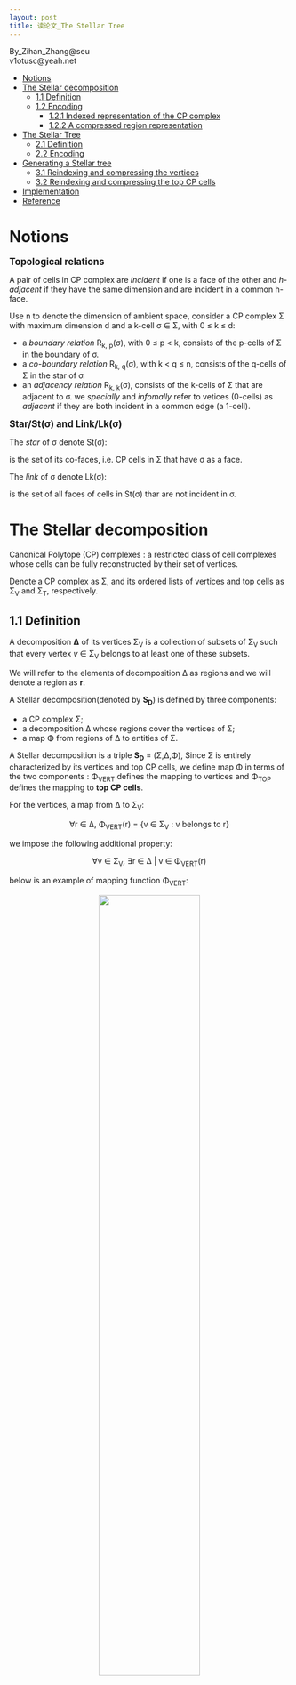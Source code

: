 ```yaml
---
layout: post
title: 读论文_The Stellar Tree
---
```


<left>
By_Zihan_Zhang@seu<br/>
v1otusc@yeah.net
</left>

<!-- TOC -->

- [Notions](#notions)
- [The Stellar decomposition](#the-stellar-decomposition)
  - [1.1 Definition](#11-definition)
  - [1.2 Encoding](#12-encoding)
    - [1.2.1 Indexed representation of the CP complex](#121-indexed-representation-of-the-cp-complex)
    - [1.2.2 A compressed region representation](#122-a-compressed-region-representation)
- [The Stellar Tree](#the-stellar-tree)
  - [2.1 Definition](#21-definition)
  - [2.2 Encoding](#22-encoding)
- [Generating a Stellar tree](#generating-a-stellar-tree)
  - [3.1 Reindexing and compressing the vertices](#31-reindexing-and-compressing-the-vertices)
  - [3.2 Reindexing and compressing the top CP cells](#32-reindexing-and-compressing-the-top-cp-cells)
- [Implementation](#implementation)
- [Reference](#reference)

<!-- /TOC -->

# Notions

<big>**Topological relations**</big>

A pair of cells in CP complex are *incident* if one is a face of the other and *h-adjacent* if they have the same dimension and are incident in a common h-face.

Use n to denote the dimension of ambient space, consider a CP complex Σ with maximum dimension d and a k-cell σ ∈ Σ, with 0 ≤ k ≤ d: 

- a *boundary relation* R<sub>k, p</sub>(σ), with 0 ≤ p < k, consists of the p-cells of Σ in the boundary of σ.
- a *co-boundary relation* R<sub>k, q</sub>(σ), with k < q ≤ n, consists of the q-cells of Σ in the star of σ.
- an *adjacency relation* R<sub>k, k</sub>(σ), consists of the k-cells of Σ that are adjacent to σ. we *specially* and *infomally* refer to vetices (0-cells) as *adjacent* if they are both incident in a common edge (a 1-cell).

<big>**Star/St(σ) and Link/Lk(σ)**</big>

The *star* of σ denote St(σ):

is the set of its co-faces, i.e. CP cells in Σ that have σ as a face.

The *link* of σ denote Lk(σ):

is the set of all faces of cells in St(σ) thar are not incident in σ.

# The Stellar decomposition

Canonical Polytope (CP) complexes : a restricted class of cell complexes whose cells can be fully reconstructed by their set of vertices.

Denote a CP complex as Σ, and its ordered lists of vertices and top cells as Σ<sub>V</sub> and Σ<sub>T</sub>, respectively. 

## 1.1 Definition

A decomposition **∆** of its vertices Σ<sub>V</sub> is a collection of subsets of Σ<sub>V</sub> such that every vertex *v* ∈ Σ<sub>V</sub> belongs to at least one of these subsets.

We will refer to the elements of decomposition ∆ as regions and we will denote a region as **r**.

A Stellar decomposition(denoted by **S<sub>D</sub>**) is defined by three components:

- a CP complex Σ;
- a decomposition ∆ whose regions cover the vertices of Σ;
- a map Φ from regions of ∆ to entities of Σ.

A Stellar decomposition is a triple **S<sub>D</sub>** = (Σ,∆,Φ), Since Σ is entirely characterized by its vertices and top CP cells, we define map Φ in terms of the two components : Φ<sub>VERT</sub> defines the mapping to vertices and Φ<sub>TOP</sub> defines the mapping to **top CP cells**.

For the vertices, a map from ∆ to Σ<sub>V</sub>:

<center>
∀r ∈ ∆, Φ<sub>VERT</sub>(r) = {v ∈ Σ<sub>V</sub> : v belongs to r}
</center>

we impose the following additional property:

<center>
∀v ∈ Σ<sub>V</sub>, ∃r ∈ ∆ | v ∈ Φ<sub>VERT</sub>(r)
</center>

below is an example of mapping function Φ<sub>VERT</sub>:

<center>
<img src = "https://raw.githubusercontent.com/v1otusc/PicBed/master/vert_mapping_function.png" width = "60%">
</center>

Formally, Φ<sub>TOP</sub> is a function from the regions of ∆ to the powerset of Σ<sub>T</sub>:

<center>
∀r ∈ ∆, Φ<sub>TOP</sub>(r) = {σ ∈ Σ<sub>T</sub> | ∃v ∈ R<sub>k,0</sub>(σ) : v ∈ Φ<sub>VERT</sub>(r)}
</center>

> k is the dimension of top cells.

below is an example of mapping function Φ<sub>TOP</sub>, for two regions (blue rectangles) of the decomposition of Figure 1(b) on a triangle mesh defined over its vertices. 

<center>
<img src = "https://raw.githubusercontent.com/v1otusc/PicBed/master/topcells_mapping_function.png" >
</center>

**Definition: spanning number**

As we can see in the Figure 2: A top CP cell σ is only mapped to a region *r* when one (or more) of its vertices is mapped to *r* under Φ<sub>VERT</sub>. Specifically, it does not depend on spatial overlap. To characterize this representation, we define the spanning number χ<sub>σ</sub> of top cells in a Stellar decomposition as the number of regions to which a top CP cell is mapped.

The spanning number χ<sub>σ</sub> of a CP cell σ ∈ Σ<sub>T</sub> is the number of regions in ∆ that map to σ. Formally:

<center>
∀σ ∈ Σ<sub>T</sub>, χ<sub>σ</sub> = |{r ∈ ∆ | σ ∈ Φ<sub>TOP</sub>(r)}| or #{r ∈ ∆ | σ ∈ Φ<sub>TOP</sub>(r)}
</center>

**Definition: average number**

Consider the average spanning number χ as a global characteristic of the efficiency of a Stellar decomposition over a complex measuring the average number of times each top CP cell is represented.

The average spanning number χ of a Stellar decomposition **S<sub>D</sub>** is the average number of regions indexing a top CP cell σ. Formally:

<center>
χ = (∑<sub>σ ∈ Σ<sub>T</sub></sub>χ<sub>σ</sub>) / |Σ<sub>T</sub>| = (∑<sub>r ∈ ∆</sub> | Φ<sub>TOP</sub>(r) |) / |Σ<sub>T</sub>|
</center>

## 1.2 Encoding

A detailed description of a Stellar decomposition of data structures **for representing a CP complex** and a compressed encoding **for the regions of the decomposition**.

### 1.2.1 Indexed representation of the CP complex

Assume that the underlying CP complex is representedas an indexed complex, which encodes the spatial position of the vertices and the boundary relation R<sub>k,0</sub> of each top k-simplex in Σ.

We use an array-based representation for the verticesand top cells of Σ. The Σ<sub>V</sub> array encodes the position of each vertex v in Σ, requiring a total of n·\| Σ<sub>V</sub> \| coordinates. 

Then consider the boundary relation, The top CP cells are encoded using separate arrays Σ<sub>T<sub>k</sub></sub> for each dimension k ≤ d that has top CP cells in Σ. Σ<sub>T<sub>k</sub></sub> encodes the boundary connectivity from its top CP cells to their vertices, i.e., relation R<sub>k,0</sub> in terms of the indices of the vertices of its cells within Σ<sub>V</sub>. This requires \|R<sub>k,0</sub>(σ)\| references for a top k-cell σ. e.g. (k+1) vertex indices for a k-simplex and 2<sup>k</sup> references for a k-cube.

**Thus**, the total storage cost of the indexed mesh representation is:

<center>
n·|Σ<sub>V</sub>| + ∑<sub>k=1 -> d</sub>∑<sub>σ ∈ Σ<sub>T<sub>k</sub></sub></sub> |R<sub>k,0</sub>(σ)|
</center>

Note that, in typical cases, where Σ is *pure* (i.e., its top CP cells all have the same dimension d), Σ requires only two arrays: one for the vertices and one for the top cells.

### 1.2.2 A compressed region representation

**Consider two encoding strategies** for the data mapped to each region of the decomposition.

**First** is a simple strategy that explicitly encodes the arrays of vertices and top CP cells **mapped** to each region and work our way to a compressed representation of these lists. Under Φ, each region r in ∆ maps to a list of vertices r<sub>V</sub> and a list of top CP cells r<sub>T</sub> from the complex Σ. A straightforward strategy would be to encode lists of vertices and top CP cells that explicitly list the mapped elements for each region r. We refer to this as the EXPLICIT Stellar decomposition encoding.

<center>
<img src = "https://raw.githubusercontent.com/v1otusc/PicBed/master/Explicit_stellar_decomposition.png" width = "70%">
</center>

The above encoding can be very expensive due to the redundant encoding of **top CP cells with vertices in multiple regions**.

**Second** is a COMPRESSED Stellar decomposition encoding that compacts the vertex and top CP cells lists in each region r by exploiting the *locality* of the elements within r. By replacing *runs* of incrementing consecutive sequences of indices using a generalization of *run-length encoding* **(RLE)[Held and Marshall, 1991]**. RLE is a form of data compression in which *runs* of consecutive identical values are encoded as pairs of integers representing the value and repetition count, rather than as multiple copies of the original value. 

<center>
<img src = "https://raw.githubusercontent.com/v1otusc/PicBed/master/runlength_and_sequentialrange.png" width = "70%">
</center>

For example, in the figure.a above the four entries with value '2' are compacted into a pair of entries \[-2,4\], where a negative first number indicates the start of a run and its value, while the second number indicates the run’s length. 

While we **do not** have such duplicated runs in our indexed representation, we often have *incrementing sequences* of indexes, such as {40,41,42,43,44}, within a local vertex list r<sub>V</sub> or top CP cells list r<sub>T</sub>. We therefore refer to a generalized RLE Scheme as **Sequential Range Encoding (SRE)** to compress such sequence : *the incrementing sequences*. SRE encodes a *run* of **consecutive non-negative indexes** using a pair of integers, representing the starting index, and the number of remaining elements in the range. As with RLE, we can intersperse runs (sequences) with non-runs in the same list by negating the starting index of a run. Thus, it is easy to determine whether or not we are in a run while we iterate through a sequential range encoded list. A feature of this scheme is that it allows us to dynamically append individual elements or runs to an SRE list with no storage overhead. Furthermore, we can easily expand a compacted range by replacing its entries with the first two values of the range **and appending the remaining values to the end of the list**. 

> An ERROR in the figure.b above ?, the sequence {10, 11, 12} should be represented with the pair [-10, 2], use 2 to represent **the remain**, or we can replace 14 by 13.

We then introducea a global characteristic that measures the average storage requirements for a top CP cell in a Stellar decomposition representation.

**Definition: average reference number**

The average reference number μ of a Stellar decomposition is the average number of references required to encode a top CP cell in the r<sub>T</sub> lists of the regions in ∆. Formally:

<center>
μ = ( ∑<sub>r ∈ ∆</sub>|r<sub>T</sub>| ) / |Σ<sub>T</sub>|
</center>

**where \|r<sub>T</sub>\| is the size of the top CP cells list in a region r**.

An EXPLICIT representation is equivalent to a COMPRESSED representation without any compressed runs, thus, it is always the case that μ ≤ χ (the average spanning number). 

<center>
<img src = "https://raw.githubusercontent.com/v1otusc/PicBed/master/compressed_encoding.png" width = "70%">
</center>

Figure above illustrates a COMPRESSED representation of the mesh from the **third Figure** after its vertex and triangle arrays have been reordered (in an external process) and highlights its sequential ranges, where r<sub>V</sub> requires a single run to encode the indexed vertices and r<sub>T</sub> requires four sequential runs to encode the indices of its triangles.

# The Stellar Tree

The Stellar decomposition is a *general* model that is *agnostic* about how the decomposition is attained and about its relationship to the underlying CP complex. Thus, 

## 2.1 Definition



## 2.2 Encoding



# Generating a Stellar tree



## 3.1 Reindexing and compressing the vertices



## 3.2 Reindexing and compressing the top CP cells



# Implementation

I did not find the author's open source code, So I wrote one in C++ to play with it.<br/>
[Have fun]().

# Reference

- Fellegara, Riccardo, Weiss, Kenneth, De Floriani, Leila. The Stellar tree: a Compact Representation for Simplicial Complexes and Beyond[J].
